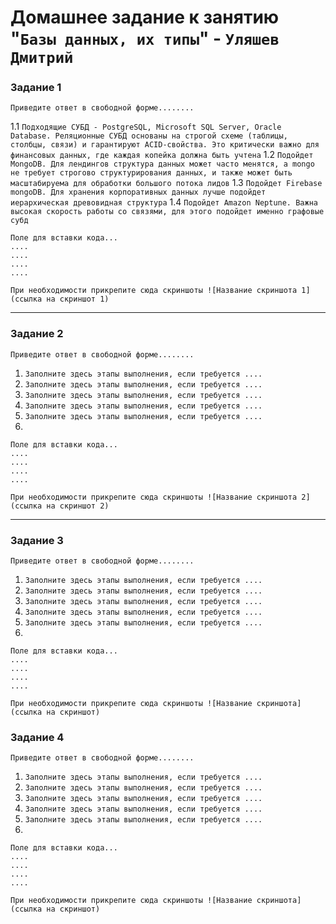 # Домашнее задание к занятию "`Базы данных, их типы`" - `Уляшев Дмитрий`



### Задание 1

`Приведите ответ в свободной форме........`

1.1 `Подходящие СУБД - PostgreSQL, Microsoft SQL Server, Oracle Database. Реляционные СУБД основаны на строгой схеме (таблицы, столбцы, связи) и гарантируют ACID-свойства. Это критически важно для финансовых данных, где каждая копейка должна быть учтена`
1.2 `Подойдет MongoDB. Для лендингов структура данных может часто менятся, а mongo не требует строгово структурирования данных, и также может быть масштабируема для обработки большого потока лидов`
1.3 `Подойдет Firebase mongoDB. Для хранения корпоративных данных лучше подойдет иерархическая древовидная структура`
1.4 `Подойдет Amazon Neptune. Важна высокая скорость работы со связями, для этого подойдет именно графовые субд`

```
Поле для вставки кода...
....
....
....
....
```

`При необходимости прикрепитe сюда скриншоты
![Название скриншота 1](ссылка на скриншот 1)`


---

### Задание 2

`Приведите ответ в свободной форме........`

1. `Заполните здесь этапы выполнения, если требуется ....`
2. `Заполните здесь этапы выполнения, если требуется ....`
3. `Заполните здесь этапы выполнения, если требуется ....`
4. `Заполните здесь этапы выполнения, если требуется ....`
5. `Заполните здесь этапы выполнения, если требуется ....`
6. 

```
Поле для вставки кода...
....
....
....
....
```

`При необходимости прикрепитe сюда скриншоты
![Название скриншота 2](ссылка на скриншот 2)`


---

### Задание 3

`Приведите ответ в свободной форме........`

1. `Заполните здесь этапы выполнения, если требуется ....`
2. `Заполните здесь этапы выполнения, если требуется ....`
3. `Заполните здесь этапы выполнения, если требуется ....`
4. `Заполните здесь этапы выполнения, если требуется ....`
5. `Заполните здесь этапы выполнения, если требуется ....`
6. 

```
Поле для вставки кода...
....
....
....
....
```

`При необходимости прикрепитe сюда скриншоты
![Название скриншота](ссылка на скриншот)`

### Задание 4

`Приведите ответ в свободной форме........`

1. `Заполните здесь этапы выполнения, если требуется ....`
2. `Заполните здесь этапы выполнения, если требуется ....`
3. `Заполните здесь этапы выполнения, если требуется ....`
4. `Заполните здесь этапы выполнения, если требуется ....`
5. `Заполните здесь этапы выполнения, если требуется ....`
6. 

```
Поле для вставки кода...
....
....
....
....
```

`При необходимости прикрепитe сюда скриншоты
![Название скриншота](ссылка на скриншот)`
